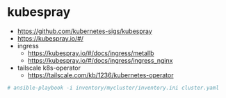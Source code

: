 # kubespray

- https://github.com/kubernetes-sigs/kubespray
- https://kubespray.io/#/
- ingress
  - https://kubespray.io/#/docs/ingress/metallb
  - https://kubespray.io/#/docs/ingress/ingress_nginx
- tailscale k8s-operator
  - https://tailscale.com/kb/1236/kubernetes-operator


```sh
# ansible-playbook -i inventory/mycluster/inventory.ini cluster.yaml
```
